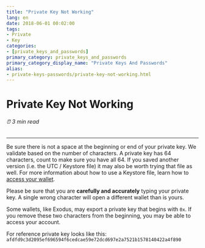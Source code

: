 ```yaml
---
title: "Private Key Not Working"
lang: en
date: 2018-06-01 00:02:00
tags:
- Private
- Key
categories:
- [private_keys_and_passwords]
primary_category: private_keys_and_passwords
primary_category_display_name: "Private Keys And Passwords"
alias:
- private-keys-passwords/private-key-not-working.html
---
```


# __Private Key Not Working__
###### ⏰ 3 min read
***

Be sure there is not a space at the beginning or end of your private key. We validate based on the number of characters. A private key has 64 characters, count to make sure you have all 64. If you saved another version (i.e. the UTC / Keystore file) it may also be worth trying that file as well. For more information about how to use a Keystore file, learn how to [access your wallet]().

Please be sure that you are **carefully and accurately** typing your private key. A single wrong character will open a different wallet than is yours.

Some wallets, like Exodus, may export a private key that begins with `0x`. If you remove these two characters from the beginning, you may be able to access your account.

For reference private key looks like this:
`afdfd9c3d2095ef696594f6cedcae59e72dcd697e2a7521b1578140422a4f890`